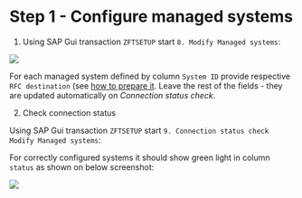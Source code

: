 # Step 1 - Configure managed systems

1. Using SAP Gui transaction `ZFTSETUP` start `8. Modify Managed systems`:

![](/res/managed-systems.png)

For each managed system defined by column `System ID` provide respective `RFC destination` (see [how to prepare it](rfc.md). Leave the rest of the fields - they are updated automatically on *Connection status check*.

2. Check connection status

Using SAP Gui transaction `ZFTSETUP` start `9. Connection status check Modify Managed systems`:

For correctly configured systems it should show green light in column `status` as shown on below screenshot:

![](/res/connection-status.png)
